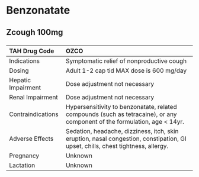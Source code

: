 # Benzonatate

## Zcough 100mg

##### 

| TAH Drug Code      | OZCO                                                                                                                            |
|:-------------------|:--------------------------------------------------------------------------------------------------------------------------------|
| Indications        | Symptomatic relief of nonproductive cough                                                                                       |
| Dosing             | Adult 1-2 cap tid MAX dose is 600 mg/day                                                                                        |
| Hepatic Impairment | Dose adjustment not necessary                                                                                                   |
| Renal Impairment   | Dose adjustment not necessary                                                                                                   |
| Contraindications  | Hypersensitivity to benzonatate, related compounds (such as tetracaine), or any component of the formulation, age < 14yr.       |
| Adverse Effects    | Sedation, headache, dizziness, itch, skin eruption, nasal congestion, constipation, GI upset, chills, chest tightness, allergy. |
| Pregnancy          | Unknown                                                                                                                         |
| Lactation          | Unknown                                                                                                                         |

